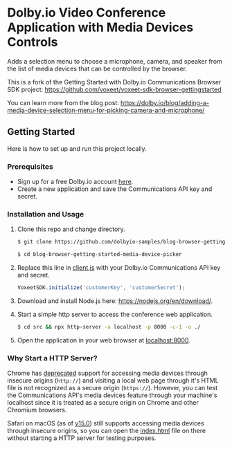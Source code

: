 # Dolby.io Video Conference Application with Media Devices Controls

Adds a selection menu to choose a microphone, camera, and speaker from the list of media devices that can be
controlled by the browser.

This is a fork of the Getting Started with Dolby.io Communications Browser SDK project:
https://github.com/voxeet/voxeet-sdk-browser-gettingstarted

You can learn more from the blog post:
https://dolby.io/blog/adding-a-media-device-selection-menu-for-picking-camera-and-microphone/

## Getting Started

Here is how to set up and run this project locally.

### Prerequisites
* Sign up for a free Dolby.io account [here](https://dashboard.dolby.io/).
* Create a new application and save the Communications API key and secret.

### Installation and Usage
1. Clone this repo and change directory.
    ```sh
    $ git clone https://github.com/dolbyio-samples/blog-browser-getting-started-media-device-picker

    $ cd blog-browser-getting-started-media-device-picker
    ```
    
2. Replace this line in [client.js](./src/scripts/client.js) with your Dolby.io Communications API key and secret.
    ```js
    VoxeetSDK.initialize('customerKey', 'customerSecret');
    ```
    
3. Download and install Node.js here: https://nodejs.org/en/download/.
    
4. Start a simple http server to access the conference web application.
    ```sh
    $ cd src && npx http-server -a localhost -p 8000 -c-1 -o ./
    ```

5. Open the application in your web browser at [localhost:8000](http://localhost:8000).


### Why Start a HTTP Server?
Chrome has [deprecated](https://www.chromium.org/Home/chromium-security/deprecating-powerful-features-on-insecure-origins) support for accessing media devices through insecure origins (`http://`) and visiting a local web page through it's HTML file is not recognized as a secure origin (`https://`). However, you can test the Communications API's media devices feature through your machine's localhost since it is treated as a secure origin on Chrome and other Chromium browsers.

Safari on macOS (as of [v15.0](https://developer.apple.com/documentation/safari-release-notes/safari-15-release-notes)) still supports accessing media devices through insecure origins, so you can open the [index.html](./src/index.html) file on there without starting a HTTP server for testing purposes.


